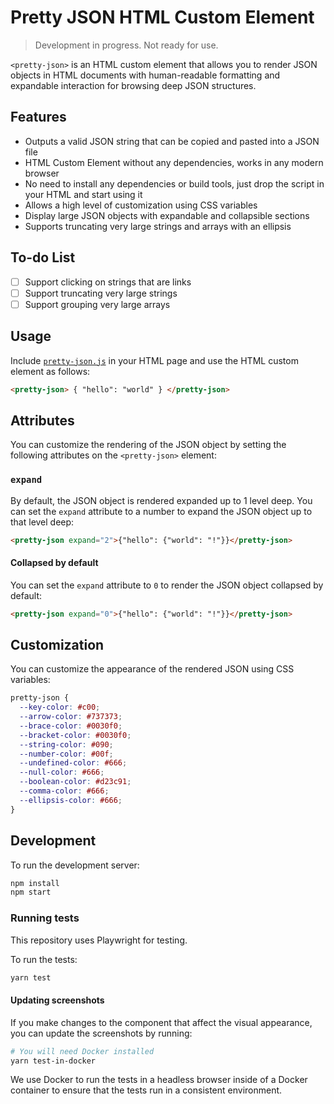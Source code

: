 # Pretty JSON HTML Custom Element

> Development in progress. Not ready for use.

`<pretty-json>` is an HTML custom element that allows you to render JSON objects in HTML documents with human-readable formatting and expandable interaction for browsing deep JSON structures.

## Features

- Outputs a valid JSON string that can be copied and pasted into a JSON file
- HTML Custom Element without any dependencies, works in any modern browser
- No need to install any dependencies or build tools, just drop the script in your HTML and start using it
- Allows a high level of customization using CSS variables
- Display large JSON objects with expandable and collapsible sections
- Supports truncating very large strings and arrays with an ellipsis

## To-do List

- [ ] Support clicking on strings that are links
- [ ] Support truncating very large strings
- [ ] Support grouping very large arrays

## Usage

Include [`pretty-json.js`](https://github.com/mohsen1/pretty-json/blob/main/src/index.js) in your HTML page and use the HTML custom element as follows:

```html
<pretty-json> { "hello": "world" } </pretty-json>
```

## Attributes

You can customize the rendering of the JSON object by setting the following attributes on the `<pretty-json>` element:

### `expand`

By default, the JSON object is rendered expanded up to 1 level deep. You can set the `expand` attribute to a number to expand the JSON object up to that level deep:

```html
<pretty-json expand="2">{"hello": {"world": "!"}}</pretty-json>
```

#### Collapsed by default

You can set the `expand` attribute to `0` to render the JSON object collapsed by default:

```html
<pretty-json expand="0">{"hello": {"world": "!"}}</pretty-json>
```

## Customization

You can customize the appearance of the rendered JSON using CSS variables:

```css
pretty-json {
  --key-color: #c00;
  --arrow-color: #737373;
  --brace-color: #0030f0;
  --bracket-color: #0030f0;
  --string-color: #090;
  --number-color: #00f;
  --undefined-color: #666;
  --null-color: #666;
  --boolean-color: #d23c91;
  --comma-color: #666;
  --ellipsis-color: #666;
}
```

## Development

To run the development server:

```bash
npm install
npm start
```

### Running tests

This repository uses Playwright for testing.

To run the tests:

```bash
yarn test
```

#### Updating screenshots

If you make changes to the component that affect the visual appearance, you can update the screenshots by running:

```bash
# You will need Docker installed
yarn test-in-docker
```

We use Docker to run the tests in a headless browser inside of a Docker container to
ensure that the tests run in a consistent environment.
